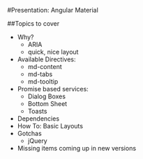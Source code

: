 #Presentation: Angular Material

##Topics to cover
- Why?
  - ARIA
  - quick, nice layout
- Available Directives:
  - md-content
  - md-tabs
  - md-tooltip
- Promise based services:
  - Dialog Boxes
  - Bottom Sheet
  - Toasts
- Dependencies
- How To: Basic Layouts
- Gotchas
  - jQuery
- Missing items coming up in new versions
